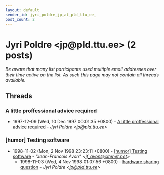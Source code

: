 ```yaml
---
layout: default
sender_id: jyri_poldre_jp_at_pld_ttu_ee_
post_count: 2
---
```


# Jyri Poldre <jp<span>@</span>pld.ttu.ee> (2 posts)

_Be aware that many list participants used multiple email addresses over their time active on the list. As such this page may not contain all threads available._

## Threads

### A little proffessional advice required
+ 1997-12-09 (Wed, 10 Dec 1997 00:01:35 +0800) - [A little proffessional advice required](/archive/1997/12/6f53ccbf089676e15aebcc3f5935f5f36901003a727143d853e069963bfa6afb) - _Jyri Poldre \<jp@pld.ttu.ee\>_

### [humor] Testing software
+ 1998-11-02 (Mon, 2 Nov 1998 23:23:11 +0800) - [[humor] Testing software](/archive/1998/11/4f7b9f850887469f8e004fc0179ed97cd6fed5a88070908fcc29ceb4e04cfb80) - _"Jean-Francois Avon" \<jf_avon@citenet.net\>_
  + 1998-11-03 (Wed, 4 Nov 1998 01:07:56 +0800) - [hardware sharing question](/archive/1998/11/81ca57aa82df905be148425b0b39de4c3c2c039ccf72a60c443ad8e870cca434) - _Jyri Poldre \<jp@pld.ttu.ee\>_

